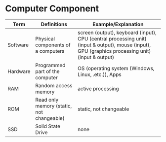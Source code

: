 # Computer Component
| Term | Definitions | Example/Explanation |
| - | - | - |
| Software | Physical components of a computers | screen (output), keyboard (input), CPU (central processing unit) (input & output), mouse (input), GPU (graphics processing unit) (input & output) |
| Hardware | Programmed part of the computer | OS (operating system (Windows, Linux, .etc.)), Apps |
| RAM | Random access memory | active processing  |
| ROM  | Read only memory (static, not changeable)  | static, not changeable  |
| SSD | Solid State Drive | none |
